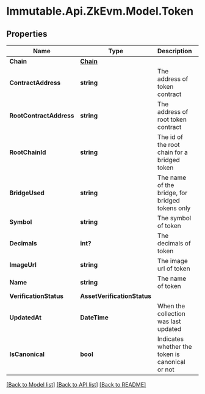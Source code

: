 # Immutable.Api.ZkEvm.Model.Token

## Properties

Name | Type | Description | Notes
------------ | ------------- | ------------- | -------------
**Chain** | [**Chain**](Chain.md) |  | 
**ContractAddress** | **string** | The address of token contract | 
**RootContractAddress** | **string** | The address of root token contract | 
**RootChainId** | **string** | The id of the root chain for a bridged token | [optional] 
**BridgeUsed** | **string** | The name of the bridge, for bridged tokens only | [optional] 
**Symbol** | **string** | The symbol of token | 
**Decimals** | **int?** | The decimals of token | 
**ImageUrl** | **string** | The image url of token | 
**Name** | **string** | The name of token | 
**VerificationStatus** | **AssetVerificationStatus** |  | 
**UpdatedAt** | **DateTime** | When the collection was last updated | 
**IsCanonical** | **bool** | Indicates whether the token is canonical or not | 

[[Back to Model list]](../README.md#documentation-for-models) [[Back to API list]](../README.md#documentation-for-api-endpoints) [[Back to README]](../README.md)

